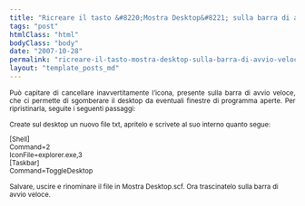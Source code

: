 ```yaml
---
title: "Ricreare il tasto &#8220;Mostra Desktop&#8221; sulla barra di avvio veloce o Quick Launch"
tags: "post"
htmlClass: "html"
bodyClass: "body"
date: "2007-10-28"
permalink: "ricreare-il-tasto-mostra-desktop-sulla-barra-di-avvio-veloce-o-quick-launch/"
layout: "template_posts_md"
---
```

<p align="justify"><small>Può capitare di cancellare inavvertitamente l&#8217;icona,  presente sulla barra di avvio veloce, che ci permette di sgomberare il desktop  da eventuali finestre di programma aperte. Per ripristinarla, seguite i seguenti  passaggi:</p>
<p>Create sul desktop un nuovo file txt, apritelo e scrivete al  suo interno quanto segue:</p>
<p>[Shell]<br />Command=2 <br />IconFile=explorer.exe,3<br />[Taskbar]<br />Command=ToggleDesktop </p>
<p>Salvare, uscire e rinominare il file in Mostra Desktop.scf. Ora  trascinatelo sulla barra di avvio veloce.<br /></small></p>
<p><!-- Copiare è reato. Tutti i diritti riservati www.AZPoint.net .--></p>
